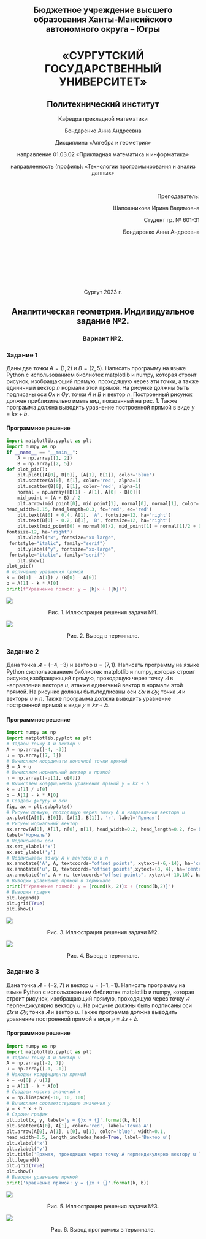 <h2 style="text-align: center;">Бюджетное учреждение высшего образования Ханты-Мансийского автономного округа – Югры</h2>  

<h1 style="text-align: center;">«СУРГУТСКИЙ ГОСУДАРСТВЕННЫЙ УНИВЕРСИТЕТ»</h1>

<h2 style="text-align: center;">Политехнический институт</h2>

<p style="text-align: center;">Кафедра прикладной математики</p>

<p style="text-align: center;">Бондаренко Анна Андреевна</p>



<p style="text-align: center;">Дисциплина «Алгебра и геометрия»</p>

<p style="text-align: center;">направление 01.03.02 «Прикладная математика и информатика»</p>

<p style="text-align: center;">направленность (профиль): «Технологии программирования и анализ данных»</p>

<pre>

</pre>

<p style="text-align: right;">Преподаватель:  </p>

<p style="text-align: right;">Шапошникова Ирина Вадимовна</p>

<p style="text-align: right;">Студент гр. № 601-31</p>

<p style="text-align: right;">Бондаренко Анна Андреевна</p>

<pre>







</pre>

<p style="text-align: center;">Сургут 2023 г.</p>

<h2 style="text-align: center;">Аналитическая геометрия. Индивидуальное задание №2.</h2>

<h3 style="text-align: center;">Вариант №2.</h3>

### Задание 1
Даны две точки $A = (1,2)$ и $B = (2,5)$. Написать программу на 
языке Python с использованием библиотек matplotlib и numpy, которая строит рисунок, изобращающий прямую, проходящую через эти точки, а также единичный вектор $n$ нормали этой прямой. На рисунке должны быть подписаны оси $Ox$ и $Oy$, точки $A$ и $B$ и вектор $n$. Построенный рисунок должен приблизительно иметь вид, показанный на рис. 1. Также программа должна выводить уравнение построенной прямой в виде $y = kx + b$.

#### Программное решение
```python
import matplotlib.pyplot as plt 
import numpy as np
if __name__ == "__main__":
    A = np.array([1, 2])
    B = np.array([2, 5])
def plot_pic():
    plt.plot([A[0], B[0]], [A[1], B[1]], color='blue')
    plt.scatter(A[0], A[1], color='red', alpha=1)
    plt.scatter(B[0], B[1], color='red', alpha=1)
    normal = np.array([B[1] - A[1], A[0] - B[0]])
    mid_point = (A + B) / 2
    plt.arrow(mid_point[0], mid_point[1], normal[0], normal[1], color='red',
head_width=0.15, head_length=0.3, fc='red', ec='red')
    plt.text(A[0] + 0.4, A[1], 'A', fontsize=12, ha='right')
    plt.text(B[0] - 0.2, B[1], 'B', fontsize=12, ha='right')
    plt.text(mid_point[0] + normal[0]/2, mid_point[1] + normal[1]/2 + 0.2, 'n',
fontsize=12, ha='right')
    plt.xlabel("x", fontsize="xx-large",
 fontstyle="italic", family="serif")
    plt.ylabel("y", fontsize="xx-large",
 fontstyle="italic", family="serif")
    plt.show()
plot_pic()
# получение уравнения прямой
k = (B[1] - A[1]) / (B[0] - A[0])
b = A[1] - k * A[0]
print(f"Уравнение прямой: y = {k}x + ({b})")

```

![](1.png)

<p style="text-align: center;">Рис. 1. Иллюстрация решения задачи №1.</p>

![](2.png)

<p style="text-align: center;">Рис. 2. Вывод в терминале.</p>

### Задание 2

Дана точка $𝐴 = (−4, −3)$ и вектор $u = (7, 1)$. Написать программу на языке Python сиспользованием библиотек matplotlib и numpy, которая строит рисунок,изобращающий прямую, проходящую через точку $𝐴$ в направлении вектора $u$, атакже единичный вектор $n$ нормали этой прямой. На рисунке должны бытьподписаны оси $𝑂𝑥$ и $𝑂𝑦$, точка $𝐴$ и векторы $u$ и $n$. Также программа должна выводить уравнение построенной прямой в виде $𝑦 = 𝑘𝑥 + 𝑏$.

#### Программное решение

```python
import numpy as np
import matplotlib.pyplot as plt
# Задаем точку A и вектор u
A = np.array([-4, -3])
u = np.array([7, 1])
# Вычисляем координаты конечной точки прямой
B = A + u
# Вычисляем нормальный вектор к прямой
n = np.array([-u[1], u[0]])
# Вычисляем коэффициенты уравнения прямой y = kx + b
k = u[1] / u[0]
b = A[1] - k * A[0]
# Создаем фигуру и оси
fig, ax = plt.subplots()
# Рисуем прямую, проходящую через точку A в направлении вектора u
ax.plot([A[0], B[0]], [A[1], B[1]], 'r', label='Прямая')
# Рисуем нормальный вектор
ax.arrow(A[0], A[1], n[0], n[1], head_width=0.2, head_length=0.2, fc='b', ec='b',
label='Нормаль')
# Подписываем оси
ax.set_xlabel('x')
ax.set_ylabel('y')
# Подписываем точку A и векторы u и n
ax.annotate('A', A, textcoords="offset points", xytext=(-6,-14), ha='center')
ax.annotate('u', B, textcoords="offset points",xytext=(8, 4), ha='center')
ax.annotate('n', A + n, textcoords="offset points", xytext=(-10,10), ha='center')
# Выводим уравнение прямой в терминале
print(f'Уравнение прямой: y = {round(k, 2)}x + {round(b,2)}')
# Выводим график
plt.legend()
plt.grid(True)
plt.show()

```

![](3.png)
<p style="text-align: center;">Рис. 3. Иллюстрация решения задачи №2.</p>

![](4.png)
<p style="text-align: center;">Рис. 4. Вывод в терминале.</p>

### Задание 3
Дана точка $𝐴 = (−2, 7)$ и вектор $u = (-1, -1)$. Написать программу на языке Python с использованием библиотек matplotlib и numpy, которая строит рисунок, изобращающий прямую, проходящую через точку $𝐴$ перпендикулярно вектору $u$. На рисунке должны быть подписаны оси $𝑂𝑥$ и $𝑂𝑦$, точка $𝐴$ и вектор $u$. Также программа должна выводить уравнение построенной прямой в виде $𝑦 = 𝑘𝑥 + 𝑏$.

#### Программное решение

```python
import numpy as np
import matplotlib.pyplot as plt
# Задаем точку A и вектор u
A = np.array([-2, 7])
u = np.array([-1, -1])
# Находим коэффициенты прямой
k = -u[0] / u[1]
b = A[1] - k * A[0]
# Создаем массив значений x
x = np.linspace(-10, 10, 100)
# Вычисляем соответствующие значения y
y = k * x + b
# Строим график
plt.plot(x, y, label='y = {}x + {}'.format(k, b))
plt.scatter(A[0], A[1], color='red', label='Точка A')
plt.arrow(A[0], A[1], u[0], u[1], color='blue', width=0.1,
head_width=0.5, length_includes_head=True, label='Вектор u')
plt.xlabel('x')
plt.ylabel('y')
plt.title('Прямая, проходящая через точку A перпендикулярно вектору u')
plt.legend()
plt.grid(True)
plt.show()
# Выводим уравнение прямой
print('Уравнение прямой: y = {}x + {}'.format(k, b))
```

![](5.png)

<p style="text-align: center;">Рис. 5. Иллюстрация решения задачи №3.</p>

![](6.png)

<p style="text-align: center;">Рис. 6. Вывод программы в терминале.</p>